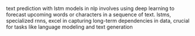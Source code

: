 text prediction with lstm models in nlp involves using deep learning to forecast upcoming words or characters in a sequence of text. lstms, specialized rnns, excel in capturing long-term dependencies in data, crucial for tasks like language modeling and text generation
